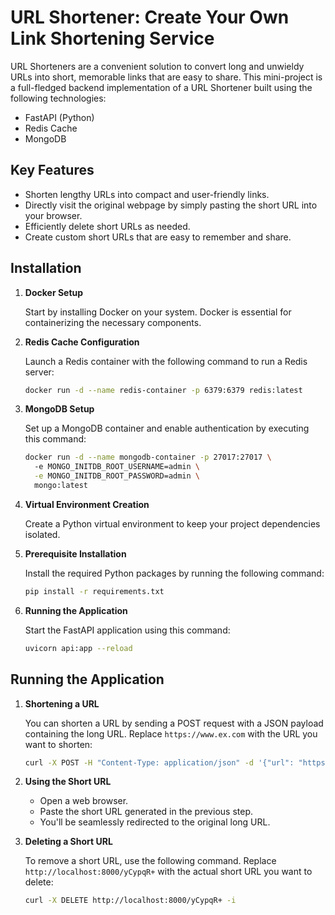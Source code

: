 
# URL Shortener: Create Your Own Link Shortening Service

URL Shorteners are a convenient solution to convert long and unwieldy URLs into short, memorable links that are easy to share. This mini-project is a full-fledged backend implementation of a URL Shortener built using the following technologies:

- FastAPI (Python)
- Redis Cache
- MongoDB

## Key Features

- Shorten lengthy URLs into compact and user-friendly links.
- Directly visit the original webpage by simply pasting the short URL into your browser.
- Efficiently delete short URLs as needed.
- Create custom short URLs that are easy to remember and share.


## Installation

1. **Docker Setup**

   Start by installing Docker on your system. Docker is essential for containerizing the necessary components.

2. **Redis Cache Configuration**

   Launch a Redis container with the following command to run a Redis server:

   ```sh
   docker run -d --name redis-container -p 6379:6379 redis:latest
   ```

3. **MongoDB Setup**

   Set up a MongoDB container and enable authentication by executing this command:

   ```sh
   docker run -d --name mongodb-container -p 27017:27017 \       
     -e MONGO_INITDB_ROOT_USERNAME=admin \
     -e MONGO_INITDB_ROOT_PASSWORD=admin \
     mongo:latest
   ```

4. **Virtual Environment Creation**

   Create a Python virtual environment to keep your project dependencies isolated. 

5. **Prerequisite Installation**

   Install the required Python packages by running the following command:

   ```sh
   pip install -r requirements.txt
   ```

6. **Running the Application**

   Start the FastAPI application using this command:

   ```sh
   uvicorn api:app --reload
   ```

## Running the Application

1. **Shortening a URL**

   You can shorten a URL by sending a POST request with a JSON payload containing the long URL. Replace `https://www.ex.com` with the URL you want to shorten:

   ```sh
   curl -X POST -H "Content-Type: application/json" -d '{"url": "https://www.ex.com"}' http://localhost:8000/shorten
   ```

2. **Using the Short URL**

   - Open a web browser.
   - Paste the short URL generated in the previous step.
   - You'll be seamlessly redirected to the original long URL.

3. **Deleting a Short URL**

   To remove a short URL, use the following command. Replace `http://localhost:8000/yCypqR+` with the actual short URL you want to delete:

   ```sh
   curl -X DELETE http://localhost:8000/yCypqR+ -i
   ```

   







